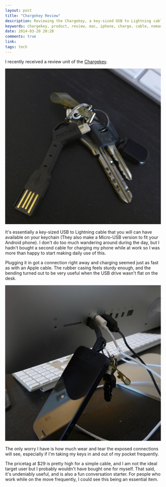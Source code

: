 ```yaml
---
layout: post
title: "Chargekey Review"
description: Reviewing the Chargekey, a key-sized USB to Lightning cable
keywords: chargekey, product, review, mac, iphone, charge, cable, nomad, gadget
date: 2014-03-20 20:28
comments: true
link:
tags: tech
---
```

I recently received a review unit of the [Chargekey](http://www.hellonomad.com/products/chargekey-iphone5).

![Chargekey](/assets/chargekey1.jpg)

It's essentially a key-sized USB to Lightning cable that you will can have available on your keychain (They also make a Micro-USB version to fit your Android phone). I don't do too much wandering around during the day, but I hadn't bought a second cable for charging my phone while at work so I was more than happy to start making daily use of this.

Plugging it in got a connection right away and charging seemed just as fast as with an Apple cable. The rubber casing feels sturdy enough, and the bending turned out to be very useful when the USB drive wasn't flat on the desk.

![Chargekey](/assets/chargekey2.jpg)

The only worry I have is how much wear and tear the exposed connections will see, especially if I'm taking my keys in and out of my pocket frequently.

The pricetag at $29 is pretty high for a simple cable, and I am not the ideal target user but I probably wouldn't have bought one for myself. That said, it's undeniably useful, and is also a fun conversation starter. For people who work while on the move frequently, I could see this being an essential item.

